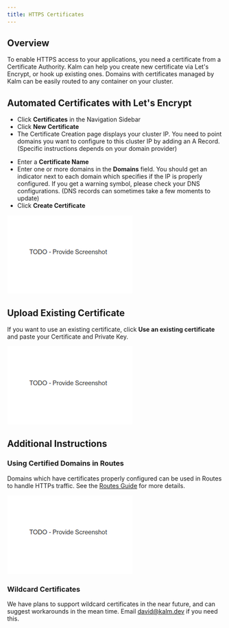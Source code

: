 ```yaml
---
title: HTTPS Certificates
---
```


## Overview

To enable HTTPS access to your applications, you need a certificate from a Certificate Authority. Kalm can help you create new certificate via Let's Encrypt, or hook up existing ones. Domains with certificates managed by Kalm can be easily routed to any container on your cluster.

## Automated Certificates with Let's Encrypt

- Click **Certificates** in the Navigation Sidebar
- Click **New Certificate**
- The Certificate Creation page displays your cluster IP. You need to point domains you want to configure to this cluster IP by adding an A Record. (Specific instructions depends on your domain provider)

* Enter a **Certificate Name**
* Enter one or more domains in the **Domains** field. You should get an indicator next to each domain which specifies if the IP is properly configured. If you get a warning symbol, please check your DNS configurations. (DNS records can sometimes take a few moments to update)
* Click **Create Certificate**

![Create Cert](assets/placeholder.png)

## Upload Existing Certificate

If you want to use an existing certificate, click **Use an existing certificate** and paste your Certificate and Private Key.

![Upload Cert](assets/placeholder.png)

## Additional Instructions

### Using Certified Domains in Routes

Domains which have certificates properly configured can be used in Routes to handle HTTPs traffic. See the [Routes Guide]() for more details.

![Routes HTTPS](assets/placeholder.png)

### Wildcard Certificates

We have plans to support wildcard certificates in the near future, and can suggest workarounds in the mean time. Email david@kalm.dev if you need this.
